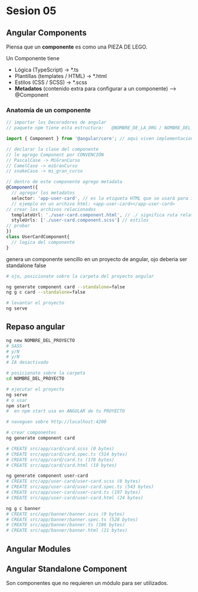# Sesion 05

## Angular Components

Piensa que un **componente** es como una PIEZA DE LEGO.

Un Componente tiene

- Lógica (TypeScript) -> *.ts
- Plantillas (templates / HTML) -> *.html
- Estilos (CSS / SCSS) -> *.scss
- **Metadatos** (contenido extra para configurar a un componente) --> @Component

### Anatomía de un componente

```typescript
// importar los Decoradores de angular
// paquete npm tiene esta estructura:   @NOMBRE_DE_LA_ORG / NOMBRE_DEL_PAQUETE, ejemplo: @angular/core

import { Component } from '@angular/core'; // aqui viven implementaciones del NUCLEO de angular

// declarar la clase del componente
// le agrego Component por CONVENCIÓN
// PascalCase -> MiGranCurso
// CamelCase -> miGranCurso
// snakeCase -> mi_gran_curso

// dentro de este componente agrego metadata
@Component({
  // agregar los metadatos
  selector: 'app-user-card', // es la etiqueta HTML que se usará para invocar al componente
  // ejemplo en un archivo html: <app-user-card></app-user-card>
// crear los archivos relacionados
  templateUrl: './user-card.component.html', // ./ significa ruta relativa al archivo
  styleUrls: ['./user-card.component.scss'] // estilos
// probar
})
class UserCardComponent{
  // logica del componente
}
```

genera un componente sencillo en un proyecto de angular, ojo deberia ser standalone false

```bash
# ojo, posicionate sobre la carpeta del proyecto angular

ng generate component card --standalone=false
ng g c card --standalone=false

# levantar el proyecto
ng serve
```

## Repaso angular

```bash
ng new NOMBRE_DEL_PROYECTO
# SASS
# y/N
# y/N
# IA desactivado

# posicionate sobre la carpeta
cd NOMBRE_DEL_PROYECTO

# ejecutar el proyecto
ng serve
# o usar 
npm start
#  en npm start usa en ANGULAR de tu PROYECTO

# naveguen sobre http://localhost:4200

# crear componentes
ng generate component card

# CREATE src/app/card/card.scss (0 bytes)
# CREATE src/app/card/card.spec.ts (514 bytes)
# CREATE src/app/card/card.ts (178 bytes)
# CREATE src/app/card/card.html (19 bytes)

ng generate component user-card
# CREATE src/app/user-card/user-card.scss (0 bytes)
# CREATE src/app/user-card/user-card.spec.ts (543 bytes)
# CREATE src/app/user-card/user-card.ts (197 bytes)
# CREATE src/app/user-card/user-card.html (24 bytes)

ng g c banner
# CREATE src/app/banner/banner.scss (0 bytes)
# CREATE src/app/banner/banner.spec.ts (528 bytes)
# CREATE src/app/banner/banner.ts (186 bytes)
# CREATE src/app/banner/banner.html (21 bytes)
```

## Angular Modules

## Angular Standalone Component

Son componentes que no requieren un módulo para ser utilizados.
